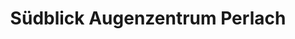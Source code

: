 ---
title: "Südblick Augenzentrum Perlach"
url: /muenchen/suedblick-augenzentrum-perlach/
shop: Optiker
---